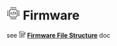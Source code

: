# <img src="/img/firmware_icon.png" alt="firmware_icon.png" width="30"> Firmware
see <img src="/img/documentation_icon.png" alt="documentation_icon.png" width="15"> [**Firmware File Structure**](../docs/firmware_file_structure.md) doc
